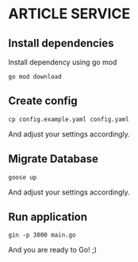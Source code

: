 # ARTICLE SERVICE

## Install dependencies
Install dependency using go mod 

`go mod download`


## Create config

```cp config.example.yaml config.yaml```

And adjust your settings accordingly.


## Migrate Database

```goose up```

And adjust your settings accordingly.


## Run application

`gin -p 3000 main.go`

And you are ready to Go! ;)
